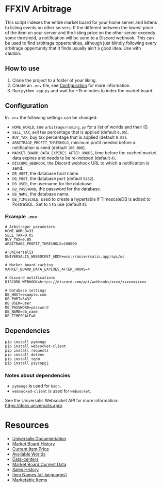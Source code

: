 # FFXIV Arbitrage

This script indexes the entire market board for your home server and listens to listing events on other servers.
If the different between the lowest price of the item on your server and the listing price on the other server exceeds some threshold, a notification will be send to a Discord webhook. 
This can be used to find arbitrage oppertunities, although just blindly following every arbitrage oppertunity that it finds usually ain't a good idea.
Use with caution.

## How to use

 1. Clone the project to a folder of your liking.
 2. Create an `.env` file, see [Configuration](#configuration) for more information.
 3. Run `python app.py` and wait for ~15 minutes to index the market board.

## Configuration

In `.env` the following settings can be changed:

 * `HOME_WORLD`, see `arbitrage/naming.py` for a list of worlds and their ID.
 * `SELL_TAX`, sell tax percentage that is applied (default `0.05`).
 * `BUY_TAX`, buy tax percentage that is applied (default `0.05`).
 * `ARBITRAGE_PROFIT_THRESHOLD`, minimum profit needed before a notification is send (default `100_000`).
 * `MARKET_BOARD_DATA_EXPIRES_AFTER_HOURS`, time before the cached market data expires and needs to be re-indexed (default `4`).
 * `DISCORD_WEBHOOK`, the Discord webhook URL to which a notification is send.
 * `DB_HOST`, the database host name.
 * `DB_POST`, the database port (default `5432`).
 * `DB_USER`, the username for the database.
 * `DB_PASSWORD`, the password for the database.
 * `DB_NAME`, the database name.
 * `DB_TIMESCALE`, used to create a hypertable if TimescaleDB is added to PostreSQL. Set to `1` to use (default `0`).

### Example `.env`

```
# Arbitrager parameters
HOME_WORLD=33
SELL_TAX=0.05
BUY_TAX=0.05
ARBITRAGE_PROFIT_THRESHOLD=100000

# Universalis
UNIVERSALIS_WEBSOCKET_ADDR=wss://universalis.app/api/ws

# Market board caching
MARKET_BOARD_DATA_EXPIRES_AFTER_HOURS=4

# Discord notifications
DISCORD_WEBHOOK=https://discord.com/api/webhooks/xxxx/xxxxxxxxxxx

# Database settings
DB_HOST=example.com
DB_PORT=5432
DB_USER=user
DB_PASSWORD=password
DB_NAME=db_name
DB_TIMESCALE=0
```

## Dependencies

```
pip install pymongo
pip install websocket-client
pip install requests
pip install dotenv
pip install tqdm
pip install psycopg2
```

### Notes about dependencies

 * `pymongo` is used for `bson`.
 * `websocked-client` is used for `websocket`.

See the Universalis Websocket API for more information: https://docs.universalis.app/.

# Resources

 * [Universalis Documentation](https://docs.universalis.app/)
 * [Market Board History](https://universalis.app/api/v2/europe/43557)
 * [Current Item Price](https://universalis.app/api/v2/aggregated/europe/43557)
 * [Available Worlds](https://universalis.app/api/v2/worlds)
 * [Data-centers](https://universalis.app/api/v2/data-centers)
 * [Market Board Current Data](https://universalis.app/api/v2/europe/43557)
 * [Sales History](https://universalis.app/api/v2/history/europe/43557?minSalePrice=0&maxSalePrice=2147483647)
 * [Item Names (all languages)](https://raw.githubusercontent.com/ffxiv-teamcraft/ffxiv-teamcraft/master/libs/data/src/lib/json/items.json)
 * [Marketable Items](https://universalis.app/api/v2/marketable)

